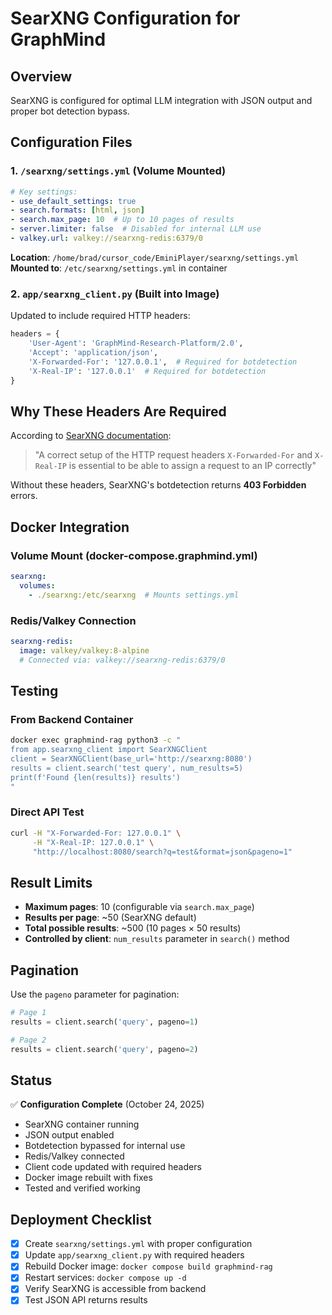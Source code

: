 # SearXNG Configuration for GraphMind

## Overview
SearXNG is configured for optimal LLM integration with JSON output and proper bot detection bypass.

## Configuration Files

### 1. `/searxng/settings.yml` (Volume Mounted)
```yaml
# Key settings:
- use_default_settings: true
- search.formats: [html, json]
- search.max_page: 10  # Up to 10 pages of results
- server.limiter: false  # Disabled for internal LLM use
- valkey.url: valkey://searxng-redis:6379/0
```

**Location**: `/home/brad/cursor_code/EminiPlayer/searxng/settings.yml`
**Mounted to**: `/etc/searxng/settings.yml` in container

### 2. `app/searxng_client.py` (Built into Image)
Updated to include required HTTP headers:
```python
headers = {
    'User-Agent': 'GraphMind-Research-Platform/2.0',
    'Accept': 'application/json',
    'X-Forwarded-For': '127.0.0.1',  # Required for botdetection
    'X-Real-IP': '127.0.0.1'  # Required for botdetection
}
```

## Why These Headers Are Required

According to [SearXNG documentation](https://docs.searxng.org/admin/searx.limiter.html):
> "A correct setup of the HTTP request headers `X-Forwarded-For` and `X-Real-IP` 
> is essential to be able to assign a request to an IP correctly"

Without these headers, SearXNG's botdetection returns **403 Forbidden** errors.

## Docker Integration

### Volume Mount (docker-compose.graphmind.yml)
```yaml
searxng:
  volumes:
    - ./searxng:/etc/searxng  # Mounts settings.yml
```

### Redis/Valkey Connection
```yaml
searxng-redis:
  image: valkey/valkey:8-alpine
  # Connected via: valkey://searxng-redis:6379/0
```

## Testing

### From Backend Container
```bash
docker exec graphmind-rag python3 -c "
from app.searxng_client import SearXNGClient
client = SearXNGClient(base_url='http://searxng:8080')
results = client.search('test query', num_results=5)
print(f'Found {len(results)} results')
"
```

### Direct API Test
```bash
curl -H "X-Forwarded-For: 127.0.0.1" \
     -H "X-Real-IP: 127.0.0.1" \
     "http://localhost:8080/search?q=test&format=json&pageno=1"
```

## Result Limits

- **Maximum pages**: 10 (configurable via `search.max_page`)
- **Results per page**: ~50 (SearXNG default)
- **Total possible results**: ~500 (10 pages × 50 results)
- **Controlled by client**: `num_results` parameter in `search()` method

## Pagination

Use the `pageno` parameter for pagination:
```python
# Page 1
results = client.search('query', pageno=1)

# Page 2
results = client.search('query', pageno=2)
```

## Status

✅ **Configuration Complete** (October 24, 2025)
- SearXNG container running
- JSON output enabled
- Botdetection bypassed for internal use
- Redis/Valkey connected
- Client code updated with required headers
- Docker image rebuilt with fixes
- Tested and verified working

## Deployment Checklist

- [x] Create `searxng/settings.yml` with proper configuration
- [x] Update `app/searxng_client.py` with required headers
- [x] Rebuild Docker image: `docker compose build graphmind-rag`
- [x] Restart services: `docker compose up -d`
- [x] Verify SearXNG is accessible from backend
- [x] Test JSON API returns results
